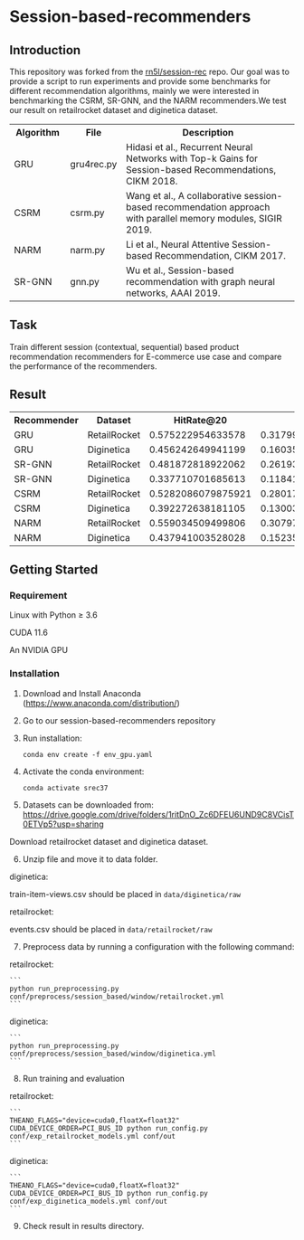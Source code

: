 # Session-based-recommenders
## Introduction
This repository was forked from the [rn5l/session-rec](https://github.com/rn5l/session-rec) repo. Our goal was to provide a script to run experiments and provide some benchmarks for different recommendation algorithms, mainly we were interested in benchmarking the CSRM, SR-GNN, and the NARM recommenders.We test our result on retailrocket dataset and diginetica dataset.
<div>
<table class="table table-hover table-bordered">
    <tr>
        <th width="20%" scope="col"> Algorithm</th>
        <th width="12%" class="conf" scope="col">File</th>
        <th width="68%" class="conf" scope="col">Description</th>
    </tr>
    <tr>
        <td scope="row">GRU</td>
        <td>gru4rec.py</td>
        <td>Hidasi et al., Recurrent Neural Networks with Top-k Gains for Session-based Recommendations, CIKM 2018.<br>
        </td>
    </tr>
    <tr>
        <td scope="row">CSRM</td>
        <td>csrm.py</td>
        <td>Wang et al., A collaborative session-based recommendation approach with parallel memory modules, SIGIR 2019.<br>
        </td>
    </tr>
    <tr>
        <td scope="row">NARM</td>
        <td>narm.py</td>
        <td>Li et al., Neural Attentive Session-based Recommendation, CIKM 2017.
        </td>
    </tr>
    <tr>
        <td scope="row">SR-GNN</td>
        <td>gnn.py</td>
        <td>Wu et al., Session-based recommendation with graph neural networks, AAAI 2019.
        </td>
    </tr>
</table>
</div>

<!-- Deadline: 12/15/2022 -->
## Task

Train different session (contextual, sequential) based product recommendation
recommenders for E-commerce use case and compare the performance of the recommenders.


## Result

<div>
<div>
    <table class="table table-hover table-bordered">
        <tr>
            <th width="12%" scope="col"> Recommender</th>
            <th width="16%" class="conf" scope="col">Dataset</th>
            <th width="16%" class="conf" scope="col">HitRate@20</th>
            <th width="16%" class="conf" scope="col">MRR@20</th>
            <th width="16%" class="conf" scope="col">MAP@20</th>
            <!-- <th width="16%" class="conf" scope="col">HitRate</th> -->
        </tr>
        <tr>
            <td>GRU</td>
            <td>RetailRocket</td>
            <td>0.575222954633578
            <td>0.317998691364181
            <td>0.305137478200707
            </td>
        </tr>
        <tr>
            <td>GRU</td>
            <td>Diginetica</td>
            <td>0.456242649941199
            <td>0.160353816613719
            <td>0.145559374947355
            </td>
        </tr>
        <tr>
            <td>SR-GNN</td>
            <td>RetailRocket</td>
            <td>0.481872818922062
            <td>0.261930399859539
            <td>0.250933278906411
            </td>
        </tr>
        <tr>
            <td>SR-GNN</td>
            <td>Diginetica</td>
            <td>0.337710701685613
            <td>0.118414756337152
            <td>0.107449959069729
            </td>
        </tr>
        <tr>
            <td>CSRM</td>
            <td>RetailRocket</td>
            <td>0.5282086079875921
            <td>0.28017071917987535
            <td>0.2677688247394867
            </td>
        </tr>
        <tr>
            <td>CSRM</td>
            <td>Diginetica</td>
            <td>0.392272638181105
            <td>0.130038309859531
            <td>0.116926593443457
            </td>
        </tr>
        <tr>
            <td>NARM</td>
            <td>RetailRocket</td>
            <td>0.559034509499806
            <td>0.307978499374293
            <td>0.295425698868014
            </td>
        </tr>
        <tr>
            <td>NARM</td>
            <td>Diginetica</td>
            <td>0.437941003528028
            <td>0.152351861021737
            <td>0.138072403896433
            </td>
        </tr>
    </table>
</div>

## Getting Started

### Requirement

Linux with Python ≥ 3.6

CUDA 11.6

An NVIDIA GPU

### Installation

1. Download and Install Anaconda (https://www.anaconda.com/distribution/)
2. Go to our session-based-recommenders repository
3. Run installation:

    ```
    conda env create -f env_gpu.yaml
    ```

4. Activate the conda environment: 

    ```
    conda activate srec37
    ```

5. Datasets can be downloaded from: https://drive.google.com/drive/folders/1ritDnO_Zc6DFEU6UND9C8VCisT0ETVp5?usp=sharing

Download retailrocket dataset and diginetica dataset.

6. Unzip file and move it to data folder.

diginetica:

train-item-views.csv should be placed in `data/diginetica/raw`

retailrocket:

events.csv should be placed in `data/retailrocket/raw`


7. Preprocess data by running a configuration with the following command:

retailrocket:

    ```
    python run_preprocessing.py conf/preprocess/session_based/window/retailrocket.yml 
    ```

diginetica:

    ```
    python run_preprocessing.py conf/preprocess/session_based/window/diginetica.yml
    ```


8. Run training and evaluation

retailrocket:

    ```
    THEANO_FLAGS="device=cuda0,floatX=float32" CUDA_DEVICE_ORDER=PCI_BUS_ID python run_config.py conf/exp_retailrocket_models.yml conf/out
    ```

diginetica:

    ```
    THEANO_FLAGS="device=cuda0,floatX=float32" CUDA_DEVICE_ORDER=PCI_BUS_ID python run_config.py conf/exp_diginetica_models.yml conf/out
    ```

9. Check result in results directory.
<!-- Example of configuration
```
- class: emde.model.EMDE
  params: {dataset: retailrocket, alpha: 0.9, W: 0.01, bs: 256, lr: 0.004, gamma: 0.5, n_sketches: 10,
          sketch_dim: 128, hidden_size: 2986, num_epochs: 5,
          slice_absolute_codes_filenames: ['data/retailrocket/codes/slices/SessionId_iter2_dim1024',
                                          'data/retailrocket/codes/slices/SessionId_iter4_dim1024',
                                          'data/retailrocket/codes/slices/UserId_iter3_dim1024'],
          master_data_absolute_codes_filenames: ['data/retailrocket/codes/mm/property_6',
                                                'data/retailrocket/codes/mm/property_776',
                                                'data/retailrocket/codes/mm/property_839',
                                                'data/retailrocket/codes/mm/random'],
          evaluate_from_dataLoader: True
  }
  key: emde
```

`dataset` - name of dataset

`alpha` - defines time decay in history user's sketch `sketch(t2) =alpha*W^(time_diff)*sketch(t1)`

`W` - defines time decay in history user's sketch `sketch(t2) =alpha*W^(time_diff)*sketch(t1)`

`bs` - training batch size

`lr` - learning rate

`gamma` learning rate decay after each epoch

`n_sketches` sketch depth

`sketch_dim` sketch width

`hidden_size` hidden size of feed forward neural network

`num_epochs` number of epochs

`slice_absolute_codes_filenames` list of json filename with product codes, seperate filenames per slice with extension `.{slice_number}`


`master_data_absolute_codes_filenames` list of json filename with product codes, common from all slices

`evaluate_from_dataLoader` If True evalues using pytorch dataLoader else using `predict_next` method -->


